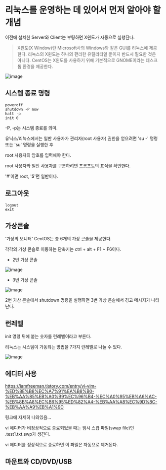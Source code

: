 # 리눅스를 운영하는 데 있어서 먼저 알아야 할 개념
이전에 설치한 Server와 Client는 부팅하면 X윈도가 자동으로 실행된다.

> X윈도(X Window)란 Microsoft사의 Windows와 같은 GUI를 리눅스에 제공한다.
> 리눅스의 X윈도는 하나의 편리한 유틸리티일 뿐이지 반드시 필요한 것은 아니다.
> CentOS는 X윈도를 사용하기 위해 기본적으로 GNOME이라는 데스크톱 환경을 제공한다.

![image](https://user-images.githubusercontent.com/82895809/188490783-1caac358-0abc-41eb-a4cf-a380e485c67f.png)

## 시스템 종료 명령
```
poweroff
shutdown -P now
halt -p
init 0
```
-P, -p는 시스템 종료를 의미.

유닉스/리눅스에서는 일반 사용자가 관리자(root 사용자) 권한을 얻으려면 'su -' 명령 또는 'su' 명령을 실행한 후

root 사용자의 암호를 입력해야 한다.

root 사용자와 일반 사용자를 구분하려면 프롬프트의 표식을 확인한다.

'#'이면 root, '$'면 일반이다.

## 로그아웃
```
logout
exit
```

## 가상콘솔
'가상의 모니터' CentOS는 총 6개의 가상 콘솔을 제공한다.

각각의 가상 콘솔로 이동하는 단축키는 ctrl + alt + F1 ~ F6이다.

* 2번 가상 콘솔

![image](https://user-images.githubusercontent.com/82895809/188492989-40f7fcb8-3442-494e-8525-6f10901c537f.png)

* 3번 가상 콘솔

![image](https://user-images.githubusercontent.com/82895809/188492940-1bf401a3-58c9-485e-acf5-acf8a1c8ce9c.png)

2번 가상 콘솔에서 shutdown 명령을 실행하면 3번 가상 콘솔에서 경고 메시지가 나타난다.

## 런레벨
init 명령 뒤에 붙는 숫자를 런레벨이라고 부른다.

리눅스는 시스템이 가동되는 방법을 7가지 런레벨로 나눌 수 있다.

![image](https://user-images.githubusercontent.com/82895809/188493352-c00bf7d7-330d-489f-acda-53d8e9724281.png)

## 에디터 사용
https://iamfreeman.tistory.com/entry/vi-vim-%ED%8E%B8%EC%A7%91%EA%B8%B0-%EB%AA%85%EB%A0%B9%EC%96%B4-%EC%A0%95%EB%A6%AC-%EB%8B%A8%EC%B6%95%ED%82%A4-%EB%AA%A8%EC%9D%8C-%EB%AA%A9%EB%A1%9D

링크에 자세히 나와있음...

vi 에디터가 비정상적으로 종료되었을 때는 임시 스왑 파일(swap file)인 .test1.txt.swp가 생긴다.

vi 에디터를 정상적으로 종료하면 이 파일은 자동으로 제거된다.

## 마운트와 CD/DVD/USB



